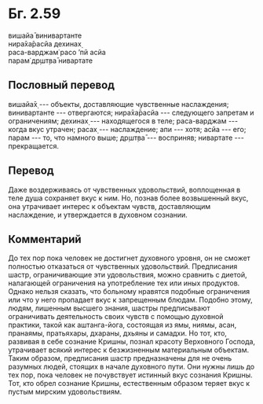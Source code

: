 # Бг. 2.59
вишайа̄ винивартанте<br/>
нира̄ха̄расйа дехинах̣<br/>
раса-варджам̇ расо ’пй асйа<br/>
парам̇ др̣шт̣ва̄ нивартате
## Пословный перевод

вишайа̄х̣ --- объекты, доставляющие чувственные наслаждения; винивартанте
--- отвергаются; нира̄ха̄расйа --- следующего запретам и ограничениям;
дехинах̣ --- находящегося в теле; раса-варджам --- когда вкус утрачен;
расах̣ --- наслаждение; апи --- хотя; асйа --- его; парам --- то, что
намного выше; др̣шт̣ва̄ --- восприняв; нивартате --- прекращается.

## Перевод

Даже воздерживаясь от чувственных удовольствий, воплощенная в теле душа
сохраняет вкус к ним. Но, познав более возвышенный вкус, она утрачивает
интерес к объектам чувств, доставляющим наслаждение, и утверждается в
духовном сознании.

## Комментарий

До тех пор пока человек не достигнет духовного уровня, он не сможет
полностью отказаться от чувственных удовольствий. Предписания шастр,
ограничивающие эти удовольствия, можно сравнить с диетой, налагающей
ограничения на употребление тех или иных продуктов. Однако нельзя
сказать, что больному нравятся подобные ограничения или что у него
пропадает вкус к запрещенным блюдам. Подобно этому, людям, лишенным
высшего знания, шастры предписывают ограничивать деятельность своих
чувств с помощью духовной практики, такой как аштанга-йога, состоящая из
ямы, ниямы, асан, пранаямы, пратьяхары, дхараны, дхьяны и самадхи. Но
тот, кто, развивая в себе сознание Кришны, познал красоту Верховного
Господа, утрачивает всякий интерес к безжизненным материальным объектам.
Таким образом, предписания шастр предназначены для не очень разумных
людей, стоящих в начале духовного пути. Они нужны лишь до тех пор, пока
человек не почувствует истинный вкус сознания Кришны. Тот, кто обрел
сознание Кришны, естественным образом теряет вкус к пустым мирским
удовольствиям.

